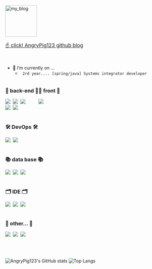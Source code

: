 
<a href="https://angrypig123.github.io/" target="_blank">
  <img src="https://github.com/AngryPig123/angrypig123.github.io/assets/86225268/60c8eac8-a33e-455d-aae7-c7a72051c2e7" alt="my_blog" width="100" height="100">
  <p style="font-size: 16px;"> ☝ click! AngryPig123 github blog </p>
</a>

<br>

- 🔭 I’m currently on ...
  - ``` 2rd year.... [spring/java] Systems integrator developer```

<div style="display: flex;">

  <div>
    <h3 align="left"> 👀 back-end 👀 </h3>
    <div align="left">
      <img src="https://img.shields.io/badge/spring%20boot-999999.svg?style=for-the-badge&logo=spring&logoColor=white"/>&nbsp
      <img src="https://img.shields.io/badge/spring%20security-999999.svg?style=for-the-badge&logo=spring&logoColor=white"/>&nbsp
      <img src="https://img.shields.io/badge/spring%20data%20jpa-999999.svg?style=for-the-badge&logo=spring&logoColor=white"/>&nbsp
      <br>
      <div align="left">
        <img src="https://img.shields.io/badge/jsp-999999.svg?style=for-the-badge"/>&nbsp
        <img src="https://img.shields.io/badge/thymeleaf-999999.svg?style=for-the-badge"/>&nbsp
      </div>
    </div>
  </div>
  
  <div>
    <h3 align="left"> 🎨 front 🎨 </h3>
    <div align="left">
      <img src="https://img.shields.io/badge/javascript-999999.svg?style=for-the-badge&logo=javascript&logoColor=white"/>&nbsp
    </div>
  </div>

</div>

<br>

<h3 align="left"> 🛠 DevOps 🛠 </h3>
<div align="left">
  <img src="https://img.shields.io/badge/docker-999999.svg?style=for-the-badge&logo=docker&logoColor=white"/>&nbsp
  <img src="https://img.shields.io/badge/git-999999.svg?style=for-the-badge&logo=git&logoColor=white"/>&nbsp
</div>

<br>

<h3 align="left"> 📚 data base 📚 </h3>
<div align="left">
  <img src="https://img.shields.io/badge/mysql-999999.svg?style=for-the-badge&logo=mysql&logoColor=white"/>&nbsp
  <img src="https://img.shields.io/badge/postgresql-999999.svg?style=for-the-badge&logo=postgresql&logoColor=white"/>&nbsp
  <img src="https://img.shields.io/badge/oracle-999999.svg?style=for-the-badge&logo=oracle&logoColor=white"/>&nbsp
</div>

<br>

<h3 align="left"> 🗂 IDE 🗂 </h3>
<div align="left">
  <img src="https://img.shields.io/badge/eclipse-999999.svg?style=for-the-badge&logo=eclipse&logoColor=white"/>&nbsp
  <img src="https://img.shields.io/badge/visual%20studio%20code-999999.svg?style=for-the-badge&logo=visualstudiocode&logoColor=white"/>&nbsp
  <img src="https://img.shields.io/badge/IntelliJ-999999.svg?style=for-the-badge&logo=intellij&logoColor=white"/>&nbsp
</div>

<br>

<h3 align="left"> 🎈 other... 🎈 </h3>
<div align="left">
  <img src="https://img.shields.io/badge/redis-999999.svg?style=for-the-badge&logo=redis&logoColor=white"/>&nbsp
  <img src="https://img.shields.io/badge/slack-999999.svg?style=for-the-badge&logo=slack&logoColor=white"/>&nbsp
  <img src="https://img.shields.io/badge/confluence-999999.svg?style=for-the-badge&logo=confluence&logoColor=white"/>&nbsp
</div>

<br>
<br>
<br>

<div style="display: flex;">
  
  ![AngryPig123's GitHub stats](https://github-readme-stats.vercel.app/api?username=AngryPig123&show_icons=true&theme=radical)
  ![Top Langs](https://github-readme-stats.vercel.app/api/top-langs/?username=AngryPig123&layout=compact)
  
</div>


